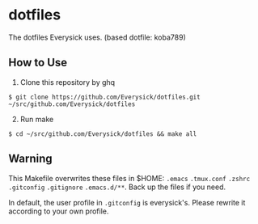 # dotfiles

The dotfiles Everysick uses.
(based dotfile: koba789)

## How to Use

1. Clone this repository by ghq

```
$ git clone https://github.com/Everysick/dotfiles.git ~/src/github.com/Everysick/dotfiles
```
2. Run make

```
$ cd ~/src/github.com/Everysick/dotfiles && make all
```

## Warning

This Makefile overwrites these files in $HOME: `.emacs` `.tmux.conf` `.zshrc` `.gitconfig` `.gitignore` `.emacs.d/**`. Back up the files if you need.

In default, the user profile in `.gitconfig` is everysick's. Please rewrite it according to your own profile.
